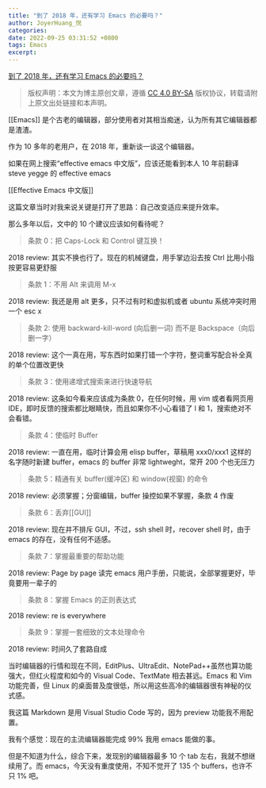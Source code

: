 ```yaml
---
title: "到了 2018 年，还有学习 Emacs 的必要吗？"
author: JoyerHuang_悦
categories: 
date: 2022-09-25 03:31:52 +0800
tags: Emacs
excerpt: 
---
```





[到了 2018 年，还有学习 Emacs 的必要吗？](https://blog.csdn.net/DelphiNew/article/details/80112823)


> 版权声明：本文为博主原创文章，遵循 [CC 4.0 BY-SA](http://creativecommons.org/licenses/by-sa/4.0/) 版权协议，转载请附上原文出处链接和本声明。 

[[Emacs]] 是个古老的编辑器，部分使用者对其相当痴迷，认为所有其它编辑器都是渣渣。

作为 10 多年的老用户，在 2018 年，重新谈一谈这个编辑器。

如果在网上搜索“effective emacs 中文版”，应该还能看到本人 10 年前翻译 steve yegge 的 effective emacs

[[Effective Emacs 中文版]]

这篇文章当时对我来说关键是打开了思路：自己改变适应来提升效率。

那么多年以后，文中的 10 个建议应该如何看待呢？

> 条款 0：把 Caps-Lock 和 Control 键互换！

2018 review: 其实不换也行了。现在的机械键盘，用手掌边沿去按 Ctrl 比用小指按更容易更舒服

> 条款 1：不用 Alt 来调用 M-x

2018 review: 我还是用 alt 更多，只不过有时和虚拟机或者 ubuntu 系统冲突时用一个 esc x

> 条款 2: 使用 backward-kill-word (向后删一词) 而不是 Backspace（向后删一字）

2018 review: 这个一真在用，写东西时如果打错一个字符，整词重写配合补全真的单个位置改更快

> 条款 3：使用递增式搜索来进行快速导航

2018 review: 这条如今看来应该成为条款 0，在任何时候，用 vim 或者看网页用 IDE，即时反馈的搜索都比眼睛快，而且如果你不小心看错了 l 和 1，搜索绝对不会看错。

> 条款 4：使临时 Buffer

2018 review: 一直在用，临时计算会用 elisp buffer，草稿用 xxx0/xxx1 这样的名字随时新建 buffer，emacs 的 buffer 非常 lightweght，常开 200 个也无压力

> 条款 5：精通有关 buffer(缓冲区) 和 window(视窗) 的命令

2018 review: 必须掌握；分窗编辑，buffer 操控如果不掌握，条款 4 作废

> 条款 6：丢弃[[GUI]]

2018 review: 现在并不排斥 GUI，不过，ssh shell 时，recover shell 时，由于 emacs 的存在，没有任何不适感。

> 条款 7：掌握最重要的帮助功能

2018 review: Page by page 读完 emacs 用户手册，只能说，全部掌握更好，毕竟要用一辈子的

> 条款 8：掌握 Emacs 的正则表达式

2018 review: re is everywhere

> 条款 9：掌握一套细致的文本处理命令

2018 review: 时间久了套路自成

当时编辑器的行情和现在不同，EditPlus、UltraEdit、NotePad++虽然也算功能强大，但红火程度和如今的 Visual Code、TextMate 相去甚远。Emacs 和 Vim 功能完善，但 Linux 的桌面普及度很低，所以用这些高冷的编辑器很有神秘的仪式感。

我这篇 Markdown 是用 Visual Studio Code 写的，因为 preview 功能我不用配置。

我有个感觉：现在的主流编辑器能完成 99% 我用 emacs 能做的事。

但是不知道为什么，综合下来，发现别的编辑器最多 10 个 tab 左右，我就不想继续用了。而 emacs，今天没有重度使用，不知不觉开了 135 个 buffers，也许不只 1% 吧。

